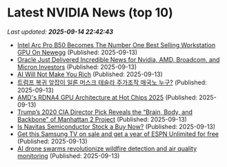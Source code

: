 # Latest NVIDIA News (top 10)
_Last updated: **2025-09-14 22:42:43**_

- [Intel Arc Pro B50 Becomes The Number One Best Selling Workstation GPU On Newegg](https://wccftech.com/intel-arc-pro-b50-becomes-the-number-one-best-selling-workstation-gpu-on-newegg/) (Published: 2025-09-13)
- [Oracle Just Delivered Incredible News for Nvidia, AMD, Broadcom, and Micron Investors](https://biztoc.com/x/b07ab3ddd13e0ea9) (Published: 2025-09-13)
- [AI Will Not Make You Rich](https://joincolossus.com/article/ai-will-not-make-you-rich/) (Published: 2025-09-13)
- [트럼프 복귀 앞잡이 일론 머스크 테슬라 주가조작 매국노 누구?](https://ryueyes11.tistory.com/511863) (Published: 2025-09-13)
- [AMD's RDNA4 GPU Architecture at Hot Chips 2025](https://chipsandcheese.com/p/amds-rdna4-gpu-architecture-at-hot) (Published: 2025-09-13)
- [Trump’s 2020 CIA Director Pick Reveals the “Brain, Body, and Backbone” of Manhattan 2 Project](https://www.globenewswire.com/news-release/2025/09/13/3149516/0/en/Trump-s-2020-CIA-Director-Pick-Reveals-the-Brain-Body-and-Backbone-of-Manhattan-2-Project.html) (Published: 2025-09-13)
- [Is Navitas Semiconductor Stock a Buy Now?](https://biztoc.com/x/3f80634974169b7b) (Published: 2025-09-13)
- [Get this Samsung TV on sale and get a year of ESPN Unlimited for free](https://www.zdnet.com/home-and-office/home-entertainment/get-this-samsung-tv-on-sale-and-get-a-year-of-espn-unlimited-for-free/) (Published: 2025-09-13)
- [AI drone swarms revolutionize wildfire detection and air quality monitoring](https://www.thebrighterside.news/post/ai-drone-swarms-revolutionize-wildfire-detection-and-air-quality-monitoring/) (Published: 2025-09-13)
